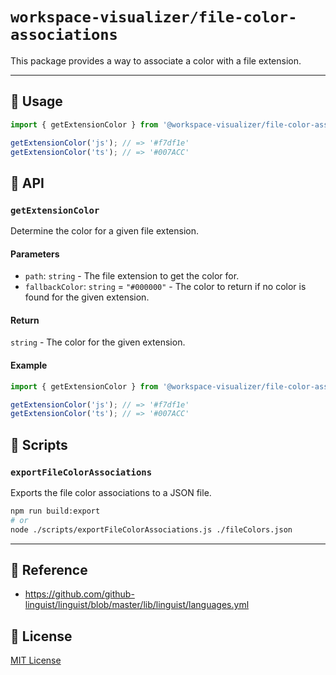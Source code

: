 # `workspace-visualizer/file-color-associations`

This package provides a way to associate a color with a file extension.

---

## 📘 Usage

```javascript
import { getExtensionColor } from '@workspace-visualizer/file-color-associations';

getExtensionColor('js'); // => '#f7df1e'
getExtensionColor('ts'); // => '#007ACC'
```

## 📖 API

### `getExtensionColor`

Determine the color for a given file extension.

#### Parameters

- `path`: `string` - The file extension to get the color for.
- `fallbackColor`: `string` = `"#000000"` - The color to return if no color is found for the given extension.

#### Return

`string` - The color for the given extension.

#### Example

```javascript
import { getExtensionColor } from '@workspace-visualizer/file-color-associations';

getExtensionColor('js'); // => '#f7df1e'
getExtensionColor('ts'); // => '#007ACC'
```

## 📃 Scripts

### `exportFileColorAssociations`

Exports the file color associations to a JSON file.

```sh
npm run build:export
# or
node ./scripts/exportFileColorAssociations.js ./fileColors.json
```

---

## 📕 Reference

- https://github.com/github-linguist/linguist/blob/master/lib/linguist/languages.yml

## 📝 License

[MIT License](./LICENSE)
